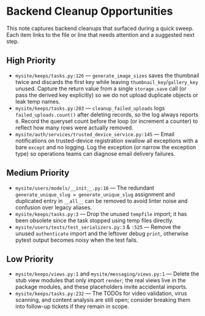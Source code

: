 # Backend Cleanup Opportunities

This note captures backend cleanups that surfaced during a quick sweep. Each item links to the file or line that needs attention and a suggested next step.

## High Priority
- `mysite/keeps/tasks.py:126` — `generate_image_sizes` saves the thumbnail twice and discards the first key while leaving `thumbnail_key`/`gallery_key` unused. Capture the return value from a single `storage.save` call (or pass the derived key explicitly) so we do not upload duplicate objects or leak temp names.
- `mysite/keeps/tasks.py:203` — `cleanup_failed_uploads` logs `failed_uploads.count()` after deleting records, so the log always reports `0`. Record the queryset count before the loop (or increment a counter) to reflect how many rows were actually removed.
- `mysite/auth/services/trusted_device_service.py:145` — Email notifications on trusted-device registration swallow all exceptions with a bare `except` and no logging. Log the exception (or narrow the exception type) so operations teams can diagnose email delivery failures.

## Medium Priority
- `mysite/users/models/__init__.py:16` — The redundant `generate_unique_slug = generate_unique_slug` assignment and duplicated entry in `__all__` can be removed to avoid linter noise and confusion over legacy aliases.
- `mysite/keeps/tasks.py:3` — Drop the unused `tempfile` import; it has been obsolete since the task stopped using temp files directly.
- `mysite/users/tests/test_serializers.py:3` & `:525` — Remove the unused `authenticate` import and the leftover debug `print`, otherwise pytest output becomes noisy when the test fails.

## Low Priority
- `mysite/keeps/views.py:1` and `mysite/messaging/views.py:1` — Delete the stub view modules that only import `render`; the real views live in the package modules, and these placeholders invite accidental imports.
- `mysite/keeps/tasks.py:232` — The TODOs for video validation, virus scanning, and content analysis are still open; consider breaking them into follow-up tickets if they remain in scope.
